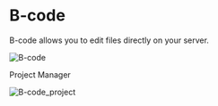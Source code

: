 # B-code
B-code allows you to edit files directly on your server.

![B-code](https://user-images.githubusercontent.com/10171284/63216632-0fae6d00-c173-11e9-8252-91cd5bcafe0e.png)

Project Manager

![B-code_project](https://user-images.githubusercontent.com/10171284/63216778-a67c2900-c175-11e9-8131-d23b5b2ec585.png)
